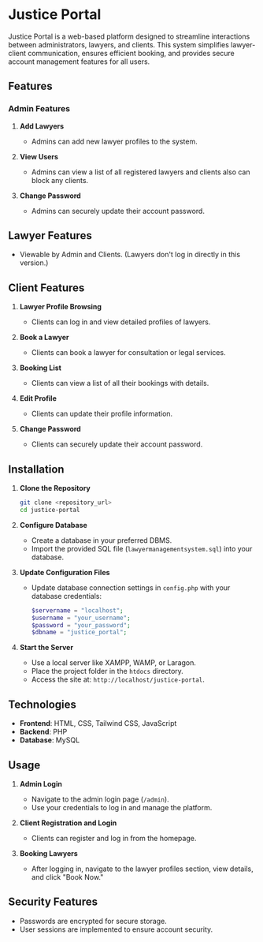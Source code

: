 # Justice Portal
 
Justice Portal is a web-based platform designed to streamline interactions between administrators, lawyers, and clients. This system simplifies lawyer-client communication, ensures efficient booking, and provides secure account management features for all users.


## Features  

### Admin Features 
1. **Add Lawyers**  
   - Admins can add new lawyer profiles to the system.  

2. **View Users** 
   - Admins can view a list of all registered lawyers and clients also can block any clients.  

3. **Change Password**  
   - Admins can securely update their account password.




## Lawyer Features  
   - Viewable by Admin and Clients. (Lawyers don't log in directly in this version.)




## Client Features 
1. **Lawyer Profile Browsing**  
   - Clients can log in and view detailed profiles of lawyers.  

2. **Book a Lawyer**  
   - Clients can book a lawyer for consultation or legal services.  

3. **Booking List**  
   - Clients can view a list of all their bookings with details.  

4. **Edit Profile**  
   - Clients can update their profile information.  

5. **Change Password**  
   - Clients can securely update their account password.



## Installation

1. **Clone the Repository**  
   ```bash
   git clone <repository_url>
   cd justice-portal
   ```

2. **Configure Database**  
   - Create a database in your preferred DBMS.  
   - Import the provided SQL file (`lawyermanagementsystem.sql`) into your database.  

3. **Update Configuration Files**  
   - Update database connection settings in `config.php` with your database credentials:  
     ```php
     $servername = "localhost";
     $username = "your_username";
     $password = "your_password";
     $dbname = "justice_portal";
     ```

4. **Start the Server**  
   - Use a local server like XAMPP, WAMP, or Laragon.  
   - Place the project folder in the `htdocs` directory.  
   - Access the site at: `http://localhost/justice-portal`.



## Technologies  

   - **Frontend**: HTML, CSS, Tailwind CSS, JavaScript  
   - **Backend**: PHP  
   - **Database**: MySQL  



## Usage 

1. **Admin Login**  
   - Navigate to the admin login page (`/admin`).  
   - Use your credentials to log in and manage the platform.  

2. **Client Registration and Login**  
   - Clients can register and log in from the homepage.  

3. **Booking Lawyers**  
   - After logging in, navigate to the lawyer profiles section, view details, and click "Book Now."  



## Security Features  

   - Passwords are encrypted for secure storage.  
   - User sessions are implemented to ensure account security.  





